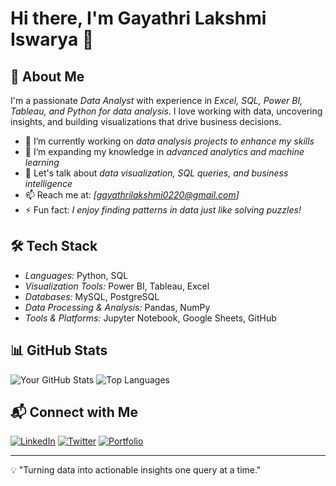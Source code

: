 # Hi there, I'm Gayathri Lakshmi Iswarya 👋

## 🚀 About Me
I'm a passionate *Data Analyst* with experience in *Excel, SQL, Power BI, Tableau, and Python for data analysis*. I love working with data, uncovering insights, and building visualizations that drive business decisions.

- 🔭 I’m currently working on *data analysis projects to enhance my skills*
- 🌱 I’m expanding my knowledge in *advanced analytics and machine learning*
- 💬 Let's talk about *data visualization, SQL queries, and business intelligence*
- 📫 Reach me at: *[gayathrilakshmi0220@gmail.com]*
- ⚡ Fun fact: *I enjoy finding patterns in data just like solving puzzles!*

## 🛠 Tech Stack
- *Languages:* Python, SQL
- *Visualization Tools:* Power BI, Tableau, Excel
- *Databases:* MySQL, PostgreSQL
- *Data Processing & Analysis:* Pandas, NumPy
- *Tools & Platforms:* Jupyter Notebook, Google Sheets, GitHub

## 📊 GitHub Stats
![Your GitHub Stats](https://github-readme-stats.vercel.app/api?username=yourusername&show_icons=true&theme=github_dark)
![Top Languages](https://github-readme-stats.vercel.app/api/top-langs/?username=yourusername&layout=compact&theme=github_dark)

## 📬 Connect with Me
[![LinkedIn](https://img.shields.io/badge/LinkedIn-%230077B5.svg?&style=for-the-badge&logo=linkedin&logoColor=white)](https://www.linkedin.com/in/gayathri-lakshmi-047a5322a/)
[![Twitter](https://img.shields.io/badge/Twitter-%231DA1F2.svg?&style=for-the-badge&logo=twitter&logoColor=white)](https://twitter.com/yourprofile)
[![Portfolio](https://img.shields.io/badge/Portfolio-%23111111.svg?&style=for-the-badge&logo=firefox&logoColor=white)](https://yourportfolio.com)

---
💡 "Turning data into actionable insights one query at a time."
